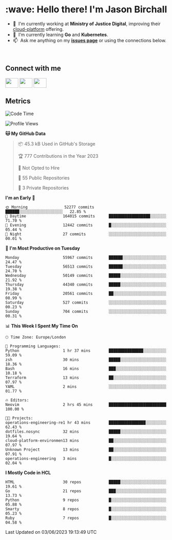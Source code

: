 <h1 align="left" id="jason-title">:wave: Hello there! I'm Jason Birchall</h1>

- :office: &nbsp;I'm currently working at **Ministry of Justice Digital**, improving their [cloud-platform](https://github.com/ministryofjustice/cloud-platform) offering.
- :seedling: &nbsp;I’m currently learning **Go** and **Kubernetes**.
- :mailbox: &nbsp;Ask me anything on my **[issues page]** or using the connections below.


<br>

<h2>Connect with me</h2>
<p>
<a href="https://twitter.com/jsonBirchall" target="blank"><img align="center" src="https://cdn.jsdelivr.net/npm/simple-icons@3.0.1/icons/twitter.svg" alt="" height="30" width="40" /></a>
<a href="https://keybase.io/json0" target="blank"><img align="center" src="https://cdn.jsdelivr.net/npm/simple-icons@3.0.1/icons/keybase.svg" alt="" height="30" width="40" /></a>
<a href="https://www.reddit.com/user/kakorate" target="blank"><img align="center" src="https://cdn.jsdelivr.net/npm/simple-icons@3.0.1/icons/reddit.svg" alt="" height="30" width="40" /></a>
</p>

<h2>Metrics</h2>

<!--START_SECTION:waka-->
![Code Time](http://img.shields.io/badge/Code%20Time-1%2C069%20hrs%2024%20mins-blue)

![Profile Views](http://img.shields.io/badge/Profile%20Views-0-blue)

**🐱 My GitHub Data** 

> 📦 45.3 kB Used in GitHub's Storage 
 > 
> 🏆 777 Contributions in the Year 2023
 > 
> 🚫 Not Opted to Hire
 > 
> 📜 55 Public Repositories 
 > 
> 🔑 3 Private Repositories 
 > 
**I'm an Early 🐤** 

```text
🌞 Morning                52277 commits       ██████░░░░░░░░░░░░░░░░░░░   22.85 % 
🌆 Daytime                164015 commits      ██████████████████░░░░░░░   71.70 % 
🌃 Evening                12442 commits       █░░░░░░░░░░░░░░░░░░░░░░░░   05.44 % 
🌙 Night                  27 commits          ░░░░░░░░░░░░░░░░░░░░░░░░░   00.01 % 
```
📅 **I'm Most Productive on Tuesday** 

```text
Monday                   55967 commits       ██████░░░░░░░░░░░░░░░░░░░   24.47 % 
Tuesday                  56513 commits       ██████░░░░░░░░░░░░░░░░░░░   24.70 % 
Wednesday                50149 commits       █████░░░░░░░░░░░░░░░░░░░░   21.92 % 
Thursday                 44340 commits       █████░░░░░░░░░░░░░░░░░░░░   19.38 % 
Friday                   20561 commits       ██░░░░░░░░░░░░░░░░░░░░░░░   08.99 % 
Saturday                 527 commits         ░░░░░░░░░░░░░░░░░░░░░░░░░   00.23 % 
Sunday                   704 commits         ░░░░░░░░░░░░░░░░░░░░░░░░░   00.31 % 
```


📊 **This Week I Spent My Time On** 

```text
🕑︎ Time Zone: Europe/London

💬 Programming Languages: 
Python                   1 hr 37 mins        ███████████████░░░░░░░░░░   59.09 % 
zsh                      30 mins             █████░░░░░░░░░░░░░░░░░░░░   18.36 % 
Bash                     16 mins             ███░░░░░░░░░░░░░░░░░░░░░░   10.18 % 
Terraform                13 mins             ██░░░░░░░░░░░░░░░░░░░░░░░   07.97 % 
YAML                     2 mins              ░░░░░░░░░░░░░░░░░░░░░░░░░   01.77 % 

🔥 Editors: 
Neovim                   2 hrs 45 mins       █████████████████████████   100.00 % 

🐱‍💻 Projects: 
operations-engineering-re1 hr 43 mins        ████████████████░░░░░░░░░   62.43 % 
dotfiles.nosync          32 mins             █████░░░░░░░░░░░░░░░░░░░░   19.64 % 
cloud-platform-environmen13 mins             ██░░░░░░░░░░░░░░░░░░░░░░░   07.97 % 
Unknown Project          13 mins             ██░░░░░░░░░░░░░░░░░░░░░░░   07.91 % 
operations-engineering   3 mins              █░░░░░░░░░░░░░░░░░░░░░░░░   02.04 % 
```

**I Mostly Code in HCL** 

```text
HTML                     30 repos            █████░░░░░░░░░░░░░░░░░░░░   19.61 % 
Go                       21 repos            ███░░░░░░░░░░░░░░░░░░░░░░   13.73 % 
Python                   9 repos             █░░░░░░░░░░░░░░░░░░░░░░░░   05.88 % 
Smarty                   8 repos             █░░░░░░░░░░░░░░░░░░░░░░░░   05.23 % 
Ruby                     7 repos             █░░░░░░░░░░░░░░░░░░░░░░░░   04.58 % 
```




 Last Updated on 03/06/2023 19:13:49 UTC
<!--END_SECTION:waka-->

<!-- links -->

[issues page]: https://github.com/jasonBirchall/jasonBirchall/issues "jasonBirchall/issues"

